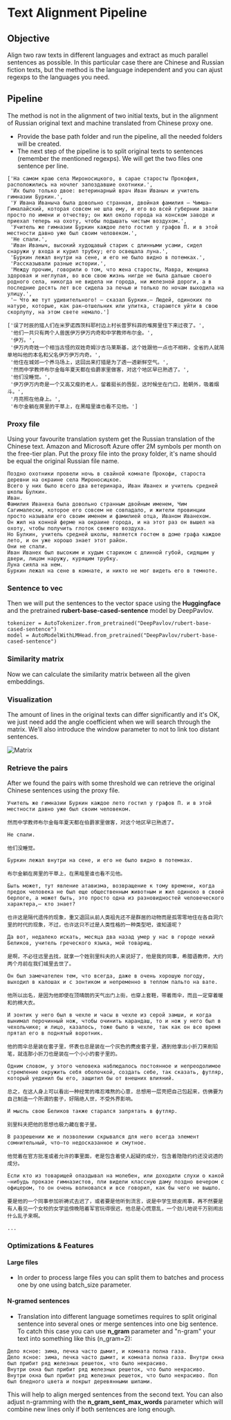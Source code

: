 # Text Alignment Pipeline

## Objective

Align two raw texts in different languages and extract as much parallel sentences as possible.
In this particular case there are Chinese and Russian fiction texts, but the method is the language independent and you can ajust regexps to the languages you need.

## Pipeline

The method is not in the alignment of two initial texts, but in the alignment of Russian original text and machine translated from Chinese proxy one.

- Provide the base path folder and run the pipeline, all the needed folders will be created.
- The next step of the pipeline is to split original texts to sentences (remember the mentioned regexps). We will get the two files one sentence per line.

```
['На самом краю села Мироносицкого, в сарае старосты Прокофия, расположились на ночлег запоздавшие охотники.',
 'Их было только двое: ветеринарный врач Иван Иваныч и учитель гимназии Буркин.',
 'У Ивана Иваныча была довольно странная, двойная фамилия — Чимша—Гималайский, которая совсем не шла ему, и его во всей губернии звали просто по имени и отчеству; он жил около города на конском заводе и приехал теперь на охоту, чтобы подышать чистым воздухом.',
 'Учитель же гимназии Буркин каждое лето гостил у графов П. и в этой местности давно уже был своим человеком.',
 'Не спали.',
 'Иван Иваныч, высокий худощавый старик с длинными усами, сидел снаружи у входа и курил трубку; его освещала луна.',
 'Буркин лежал внутри на сене, и его не было видно в потемках.',
 'Рассказывали разные истории.',
 'Между прочим, говорили о том, что жена старосты, Мавра, женщина здоровая и неглупая, во всю свою жизнь нигде не была дальше своего родного села, никогда не видела ни города, ни железной дороги, а в последние десять лет все сидела за печью и только по ночам выходила на улицу.',
 '— Что же тут удивительного! — сказал Буркин.— Людей, одиноких по натуре, которые, как рак—отшельник или улитка, стараются уйти в свою скорлупу, на этом свете немало.']
 ```

```
['误了时辰的猎人们在米罗诺西茨科耶村边上村长普罗科菲的堆房里住下来过夜了。',
 '他们一共只有两个人兽医伊万伊万内奇和中学教师布尔金。',
 '伊万。',
 '伊万内奇姓一个相当古怪的双姓奇姆沙吉马莱斯基，这个姓跟他一点也不相称，全省的人就简单地叫他的本名和父名伊万伊万内奇。',
 '他住在城郊一个养马场上，这回出来打猎是为了透一透新鲜空气。',
 '然而中学教师布尔金每年夏天都在伯爵家里做客，对这个地区早已熟透了。',
 '他们没睡觉。',
 '伊万伊万内奇是一个又高又瘦的老人，留着挺长的唇髭，这时候坐在门口，脸朝外，吸着烟斗。',
 '月亮照在他身上。',
 '布尔金躺在房里的干草上，在黑暗里谁也看不见他。']
 ```
### Proxy file

Using your favourite translation system get the Russian translation of the Chinese text. Amazon and Microsoft Azure offer 2M symbols per month on the free-tier plan. Put the proxy file into the proxy folder, it's name should be equal the original Russian file name.

```
Поздно охотники провели ночь в свайной комнате Прокофи, староста деревни на окраине села Мироносицкое.
Всего у них было всего два ветеринара, Иван Иванех и учитель средней школы Булкин.
Иван.
Фамилия Иванеха была довольно странным двойным именем, Чим Сагималески, которое его совсем не совпадало, и жители провинции просто называли его своим именем и фамилией отца, Иваном Иванехом.
Он жил на конной ферме на окраине города, и на этот раз он вышел на охоту, чтобы получить глоток свежего воздуха.
Но Булкин, учитель средней школы, является гостем в доме графа каждое лето, и он уже хорошо знает этот район.
Они не спали.
Иван Иванех был высоким и худым стариком с длинной губой, сидящим у двери, лицом наружу, курящим трубку.
Луна сияла на нем.
Буркин лежал на сене в комнате, и никто не мог видеть его в темноте.
```

### Sentence to vec

Then we will put the sentences to the vector space using the **Huggingface** and the pretrained **rubert-base-cased-sentence** model by DeepPavlov.

```
tokenizer = AutoTokenizer.from_pretrained("DeepPavlov/rubert-base-cased-sentence")
model = AutoModelWithLMHead.from_pretrained("DeepPavlov/rubert-base-cased-sentence")
```

### Similarity matrix

Now we can calculate the similarity matrix between all the given embeddings.

### Visualization

The amount of lines in the original texts can differ significantly and it's OK, we just need add the angle coefficient when we will search through the matrix. We'll also introduce the window parameter to not to link too distant sentences.

![Matrix](https://lingtra.in/images/other/matrix.png)

### Retrieve the pairs

After we found the pairs with some threshold we can retrieve the original Chinese sentences using the proxy file.

```
Учитель же гимназии Буркин каждое лето гостил у графов П. и в этой местности давно уже был своим человеком.

然而中学教师布尔金每年夏天都在伯爵家里做客，对这个地区早已熟透了。

Не спали.

他们没睡觉。

Буркин лежал внутри на сене, и его не было видно в потемках.

布尔金躺在房里的干草上，在黑暗里谁也看不见他。

Быть может, тут явление атавизма, возвращение к тому времени, когда предок человека не был еще общественным животным и жил одиноко в своей берлоге, а может быть, это просто одна из разновидностей человеческого характера,— кто знает?

也许这是隔代遗传的现象，重又退回从前人类祖先还不是群居的动物而是孤零零地住在各自洞穴里的时代的现象，不过，也许这只不过是人类性格的一种类型吧，谁知道呢？

Да вот, недалеко искать, месяца два назад умер у нас в городе некий Беликов, учитель греческого языка, мой товарищ.

是啊，不必往远里去找，就拿一个姓别里科夫的人来说好了，他是我的同事，希腊语教师，大约两个月前在我们城里去世了。

Он был замечателен тем, что всегда, даже в очень хорошую погоду, выходил в калошах и с зонтиком и непременно в теплом пальто на вате.

他所以出名，是因为他即使在顶晴朗的天气出门上街，也穿上套鞋，带着雨伞，而且一定穿着暖和的棉大衣。

И зонтик у него был в чехле и часы в чехле из серой замши, и когда вынимал перочинный нож, чтобы очинить карандаш, то и нож у него был в чехольчике; и лицо, казалось, тоже было в чехле, так как он все время прятал его в поднятый воротник.

他的雨伞总是装在套子里，怀表也总是装在一个灰色的麂皮套子里，遇到他拿出小折刀来削铅笔，就连那小折刀也是装在一个小小的套子里的。

Одним словом, у этого человека наблюдалось постоянное и непреодолимое стремление окружить себя оболочкой, создать себе, так сказать, футляр, который уединил бы его, защитил бы от внешних влияний.

总之，在这人身上可以看出一种经常的难忍难熬的心意，总想用一层壳把自己包起来，仿佛要为自己制造一个所谓的套子，好隔绝人世，不受外界影响。

И мысль свою Беликов также старался запрятать в футляр.

别里科夫把他的思想也极力藏在套子里。

В разрешении же и позволении скрывался для него всегда элемент сомнительный, что—то недосказанное и смутное.

他觉着在官方批准或者允许的事里面，老是包含着使人起疑的成分，包含着隐隐约约还没说透的成分。

Если кто из товарищей опаздывал на молебен, или доходили слухи о какой—нибудь проказе гимназистов, пли видели классную даму поздно вечером с офицером, то он очень волновался и все говорил, как бы чего не вышло.

要是他的一个同事参加祈祷式去迟了，或者要是他听到流言，说是中学生顽皮闹事，再不然要是有人看见一个女校的女学监傍晚陪着军官玩得很迟，他总是心慌意乱，一个劲儿地说千万别闹出什么乱子来啊。

...
```

### Optimizations & Features

#### Large files

- In order to process large files you can split them to batches and process one by one using batch_size parameter.

#### N-gramed sentences

- Translation into different language sometimes requires to split original sentence into several ones or merge sentences into one big sentence. To catch this case you can use **n_gram** parameter and "n-gram" your text into something like this (n_gram=2):

```
Дело ясное: зима, печка часто дымит, и комната полна газа.
Дело ясное: зима, печка часто дымит, и комната полна газа. Внутри окна был прибит ряд железных решеток, что было некрасиво. 
Внутри окна был прибит ряд железных решеток, что было некрасиво.
Внутри окна был прибит ряд железных решеток, что было некрасиво. Пол был бледного цвета и покрыт деревянными шипами.
```

This will help to align merged sentences from the second text. You can also adjust n-gramming with the **n_gram_sent_max_words** parameter which will combine new lines only if both sentences are long enough.
